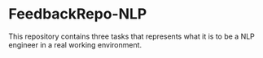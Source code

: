 # FeedbackRepo-NLP
 This repository contains three tasks that represents what it is to be a NLP engineer in a real working environment. 
